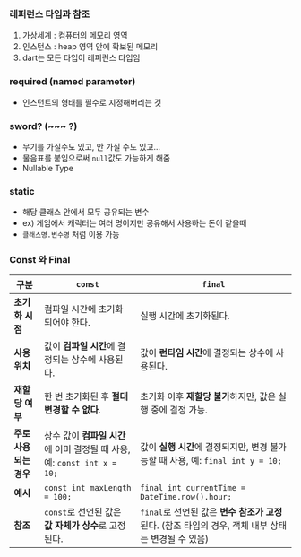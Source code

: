 ### 레퍼런스 타입과 참조
1. 가상세계 : 컴퓨터의 메모리 영역
2. 인스턴스 : heap 영역 안에 확보된 메모리
3. dart는 모든 타입이 레퍼런스 타입임

### required (named parameter)
- 인스턴트의 형태를 필수로 지정해버리는 것

### sword? (~~~ ?) 
- 무기를 가질수도 있고, 안 가질 수도 있고...
- 물음표를 붙임으로써 ``null``값도 가능하게 해줌
- Nullable Type

### static
- 해당 클래스 안에서 모두 공유되는 변수
- ex) 게임에서 캐릭터는 여러 명이지만 공유해서 사용하는 돈이 같을때
- ``클래스명.변수명`` 처럼 이용 가능

### Const 와 Final

| 구분             | `const`                                          | `final`                                       |
|------------------|-------------------------------------------------|----------------------------------------------|
| **초기화 시점**  | 컴파일 시간에 초기화되어야 한다.               | 실행 시간에 초기화된다.                    |
| **사용 위치**    | 값이 **컴파일 시간**에 결정되는 상수에 사용된다. | 값이 **런타임 시간**에 결정되는 상수에 사용된다. |
| **재할당 여부**  | 한 번 초기화된 후 **절대 변경할 수 없다**.      | 초기화 이후 **재할당 불가**하지만, 값은 실행 중에 결정 가능. |
| **주로 사용되는 경우** | 상수 값이 **컴파일 시간**에 이미 결정될 때 사용, 예: `const int x = 10;` | 값이 **실행 시간**에 결정되지만, 변경 불가능할 때 사용, 예: `final int y = 10;` |
| **예시**         | `const int maxLength = 100;`                   | `final int currentTime = DateTime.now().hour;`  |
| **참조**         | `const`로 선언된 값은 **값 자체가 상수**로 고정된다.  | `final`로 선언된 값은 **변수 참조가 고정**된다. (참조 타입의 경우, 객체 내부 상태는 변경될 수 있음) |



